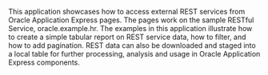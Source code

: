 This application showcases how to access external REST services from Oracle Application Express pages. The pages work on the sample RESTful Service, oracle.example.hr. The examples in this application illustrate how to create a simple tabular report on REST service data, how to filter, and how to add pagination. REST data can also be downloaded and staged into a local table for further processing, analysis and usage in Oracle Application Express components.